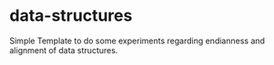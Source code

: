 # data-structures
Simple Template to do some experiments regarding endianness and alignment of data structures.
